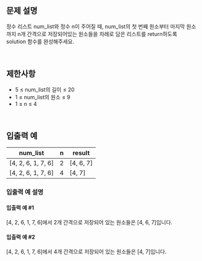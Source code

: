 ## 문제 설명

정수 리스트 num_list와 정수 n이 주어질 때, num_list의 첫 번째 원소부터 마지막 원소까지 n개 간격으로 저장되어있는 원소들을 차례로 담은 리스트를 return하도록 solution 함수를 완성해주세요.

<br>

## 제한사항

- 5 ≤ num_list의 길이 ≤ 20
- 1 ≤ num_list의 원소 ≤ 9
- 1 ≤ n ≤ 4

<br>

## 입출력 예

|num_list|n|result|
|--|--|--|
|[4, 2, 6, 1, 7, 6]|2|[4, 6, 7]|
|[4, 2, 6, 1, 7, 6]|4|[4, 7]|

### 입출력 예 설명

#### 입출력 예 #1

[4, 2, 6, 1, 7, 6]에서 2개 간격으로 저장되어 있는 원소들은 [4, 6, 7]입니다.


#### 입출력 예 #2

[4, 2, 6, 1, 7, 6]에서 4개 간격으로 저장되어 있는 원소들은 [4, 7]입니다.
